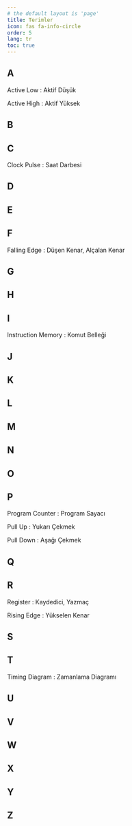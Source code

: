 ```yaml
---
# the default layout is 'page'
title: Terimler
icon: fas fa-info-circle
order: 5
lang: tr
toc: true
---
```


## A

Active Low
: Aktif Düşük

Active High
: Aktif Yüksek

## B
## C

  Clock Pulse
  : Saat Darbesi
  
  
## D
## E
## F

  Falling Edge
  : Düşen Kenar, Alçalan Kenar

## G
## H
## I

Instruction Memory
: Komut Belleği

## J
## K
## L
## M
## N
## O
## P

Program Counter
: Program Sayacı

Pull Up
: Yukarı Çekmek

Pull Down
: Aşağı Çekmek

## Q
## R

Register
: Kaydedici, Yazmaç
  
Rising Edge
: Yükselen Kenar

## S
## T

Timing Diagram
: Zamanlama Diagramı

## U
## V
## W
## X
## Y
## Z
